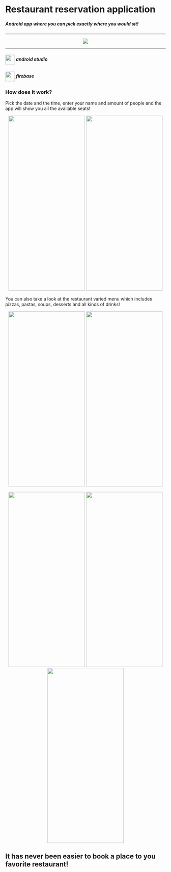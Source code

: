 # Restaurant reservation application
##### Android app where you can pick exactly where you would sit!
-----------
<p align="center"><img src="https://github.com/neta-r/PizzaApp/assets/69470263/e81e75ad-68ac-40e5-b1b9-7085171f5f42" /></p>

-----------

<h5><img align="center" height="30" src="https://github.com/neta-r/PizzaApp/assets/69470263/92ff72ef-9699-4935-80a0-5cdb1c1f2222"> android studio</h5>
<h5><img align="center" height="30" src="https://github.com/neta-r/PizzaApp/assets/69470263/c920ffe5-dd8f-4e68-ad3d-e6ebe5bac1a8"> firebase</h5>

### How does it work?
Pick the date and the time, enter your name and amount of people and the app will show you all the available seats!
<p align="center">
  <img src="https://github.com/neta-r/PizzaApp/assets/69470263/a1b2d35d-8563-4c78-91d4-9398c3da1959" width="240" height="550"/>
  <img src="https://github.com/neta-r/PizzaApp/assets/69470263/9a9758c4-2317-4228-a2c2-29cdf4395e72" width="240" height="550"/>
</p>


You can also take a look at the restaurant varied menu which includes pizzas, pastas, soups, desserts and all kinds of drinks!
<p align="center">
  <img src="https://github.com/neta-r/PizzaApp/assets/69470263/6a7b1d6a-afcf-4f10-b15b-e6efbc5e3138" width="240" height="550"/>
  <img src="https://github.com/neta-r/PizzaApp/assets/69470263/df9b27cd-7d62-4777-bd72-f1e7c7c984ce" width="240" height="550"/>
</p>

<p align="center">
  <img src="https://github.com/neta-r/PizzaApp/assets/69470263/5beb6f26-c3b2-4fe4-abdd-cd2f5b1896a0" width="240" height="550"/>
  <img src="https://github.com/neta-r/PizzaApp/assets/69470263/4d98183f-8747-4bbd-a77d-f8c619534db2" width="240" height="550"/>
  <img src="https://github.com/neta-r/PizzaApp/assets/69470263/111ff11b-db08-477a-a700-ada5114734b8" width="240" height="550"/>
</p>

## It has never been easier to book a place to you favorite restaurant!










